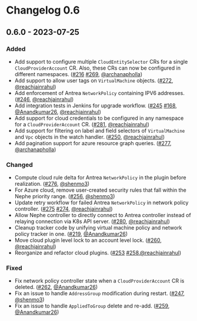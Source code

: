 # Changelog 0.6

## 0.6.0 - 2023-07-25

### Added

- Add support to configure multiple `CloudEntitySelector` CRs for a single `CloudProviderAccount` CR. Also, these CRs can now be configured in different namespaces. ([#216](https://github.com/antrea-io/nephe/pull/216) [#269](https://github.com/antrea-io/nephe/pull/269), [@archanapholla])
- Add support to allow user tags on `VirtualMachine` objects. ([#272](https://github.com/antrea-io/nephe/pull/272), [@reachjainrahul])
- Add enforcement of Antrea `NetworkPolicy` containing IPV6 addresses. ([#246](https://github.com/antrea-io/nephe/pull/246), [@reachjainrahul])
- Add integration tests in Jenkins for upgrade workflow. ([#245](https://github.com/antrea-io/nephe/pull/245) [#168](https://github.com/antrea-io/nephe/pull/168), [@Anandkumar26], [@reachjainrahul])
- Add support for cloud credentials to be configured in any namespace for a `CloudProviderAccount` CR. ([#281](https://github.com/antrea-io/nephe/pull/281), [@reachjainrahul])
- Add support for filtering on label and field selectors of `VirtualMachine` and `Vpc` objects in the watch handler. ([#250](https://github.com/antrea-io/nephe/pull/250), [@reachjainrahul])
- Add pagination support for azure resource graph queries. ([#277](https://github.com/antrea-io/nephe/pull/277), [@archanapholla])

### Changed

- Compute cloud rule delta for Antrea `NetworkPolicy` in the plugin before realization. ([#276](https://github.com/antrea-io/nephe/pull/276), [@shenmo3])
- For Azure cloud, remove user-created security rules that fall within the Nephe priority range. ([#256](https://github.com/antrea-io/nephe/pull/256), [@shenmo3])
- Update retry workflow for failed Antrea `NetworkPolicy` in network policy controller. ([#275](https://github.com/antrea-io/nephe/pull/275) [#274](https://github.com/antrea-io/nephe/pull/274), [@reachjainrahul])
- Allow Nephe controller to directly connect to Antrea controller instead of relaying connection via K8s API server. ([#280](https://github.com/antrea-io/nephe/pull/280), [@reachjainrahul])
- Cleanup tracker code by unifying virtual machine policy and network policy tracker in one. ([#219](https://github.com/antrea-io/nephe/pull/219), [@Anandkumar26])
- Move cloud plugin level lock to an account level lock. ([#260](https://github.com/antrea-io/nephe/pull/260), [@reachjainrahul])
- Reorganize and refactor cloud plugins. ([#253](https://github.com/antrea-io/nephe/pull/253) [#258](https://github.com/antrea-io/nephe/pull/258),[@reachjainrahul])

### Fixed

- Fix network policy controller state when a `CloudProviderAccount` CR is deleted. ([#262](https://github.com/antrea-io/nephe/pull/262), [@Anandkumar26])
- Fix an issue to handle `AddressGroup` modification during restart. ([#247](https://github.com/antrea-io/nephe/pull/247), [@shenmo3])
- Fix an issue to handle `AppliedToGroup` delete and re-add. ([#259](https://github.com/antrea-io/nephe/pull/259), [@Anandkumar26])

[@Anandkumar26]: https://github.com/Anandkumar26
[@archanapholla]: https://github.com/archanapholla
[@reachjainrahul]: https://github.com/reachjainrahul
[@shenmo3]: https://github.com/shenmo3
